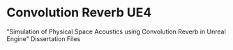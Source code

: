 # Convolution Reverb UE4
"Simulation of Physical Space Acoustics using Convolution Reverb in Unreal Engine" Dissertation Files
